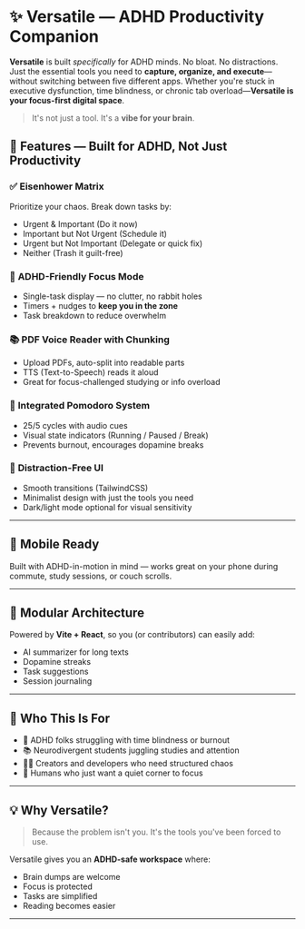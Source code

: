 # ✨ Versatile — ADHD Productivity Companion

**Versatile** is built *specifically* for ADHD minds. No bloat. No distractions. Just the essential tools you need to **capture, organize, and execute**—without switching between five different apps. Whether you're stuck in executive dysfunction, time blindness, or chronic tab overload—**Versatile is your focus-first digital space**.

> It's not just a tool. It's a **vibe for your brain**.

## 🌟 Features — Built for ADHD, Not Just Productivity

### ✅ **Eisenhower Matrix**
Prioritize your chaos. Break down tasks by:
- Urgent & Important (Do it now)
- Important but Not Urgent (Schedule it)
- Urgent but Not Important (Delegate or quick fix)
- Neither (Trash it guilt-free)

### 🧠 **ADHD-Friendly Focus Mode**
- Single-task display — no clutter, no rabbit holes
- Timers + nudges to **keep you in the zone**
- Task breakdown to reduce overwhelm

### 📚 **PDF Voice Reader with Chunking**
- Upload PDFs, auto-split into readable parts
- TTS (Text-to-Speech) reads it aloud
- Great for focus-challenged studying or info overload

### 🍅 **Integrated Pomodoro System**
- 25/5 cycles with audio cues
- Visual state indicators (Running / Paused / Break)
- Prevents burnout, encourages dopamine breaks

### 🔄 **Distraction-Free UI**
- Smooth transitions (TailwindCSS)
- Minimalist design with just the tools you need
- Dark/light mode optional for visual sensitivity

---

## 📱 Mobile Ready
Built with ADHD-in-motion in mind — works great on your phone during commute, study sessions, or couch scrolls.

---

## 🧩 Modular Architecture
Powered by **Vite + React**, so you (or contributors) can easily add:
- AI summarizer for long texts
- Dopamine streaks
- Task suggestions
- Session journaling

---

## 🧠 Who This Is For

- 🧠 ADHD folks struggling with time blindness or burnout
- 📚 Neurodivergent students juggling studies and attention
- 🧑‍💻 Creators and developers who need structured chaos
- 🧘 Humans who just want a quiet corner to focus

---

## 💡 Why Versatile?

> Because the problem isn't you. It's the tools you've been forced to use.

Versatile gives you an **ADHD-safe workspace** where:
- Brain dumps are welcome
- Focus is protected
- Tasks are simplified
- Reading becomes easier

---


